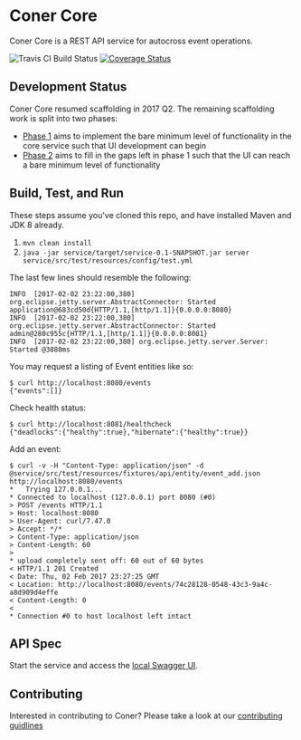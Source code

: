 # Coner Core

Coner Core is a REST API service for autocross event operations.

![Travis CI Build Status](https://travis-ci.org/caeos/coner-core.svg?branch=master)
[![Coverage Status](https://coveralls.io/repos/github/caeos/coner-core/badge.svg?branch=master)](https://coveralls.io/github/caeos/coner-core?branch=master)

## Development Status

Coner Core resumed scaffolding in 2017 Q2. The remaining scaffolding work is split into two phases:

* [Phase 1](https://github.com/caeos/coner-core/milestone/2) aims to implement the bare minimum level of functionality in the core service such that UI development can begin
* [Phase 2](https://github.com/caeos/coner-core/milestone/3) aims to fill in the gaps left in phase 1 such that the UI can reach a bare minimum level of functionality

## Build, Test, and Run

These steps assume you've cloned this repo, and have installed Maven and JDK 8 already.

1. `mvn clean install`
2. `java -jar service/target/service-0.1-SNAPSHOT.jar server service/src/test/resources/config/test.yml`

The last few lines should resemble the following:

```
INFO  [2017-02-02 23:22:00,380] org.eclipse.jetty.server.AbstractConnector: Started application@683cd50d{HTTP/1.1,[http/1.1]}{0.0.0.0:8080}
INFO  [2017-02-02 23:22:00,380] org.eclipse.jetty.server.AbstractConnector: Started admin@280c955c{HTTP/1.1,[http/1.1]}{0.0.0.0:8081}
INFO  [2017-02-02 23:22:00,380] org.eclipse.jetty.server.Server: Started @3880ms
```

You may request a listing of Event entities like so:

```
$ curl http://localhost:8080/events
{"events":[]}
```

Check health status:

```
$ curl http://localhost:8081/healthcheck
{"deadlocks":{"healthy":true},"hibernate":{"healthy":true}}
```

Add an event:
```
$ curl -v -H "Content-Type: application/json" -d @service/src/test/resources/fixtures/api/entity/event_add.json http://localhost:8080/events
*   Trying 127.0.0.1...
* Connected to localhost (127.0.0.1) port 8080 (#0)
> POST /events HTTP/1.1
> Host: localhost:8080
> User-Agent: curl/7.47.0
> Accept: */*
> Content-Type: application/json
> Content-Length: 60
> 
* upload completely sent off: 60 out of 60 bytes
< HTTP/1.1 201 Created
< Date: Thu, 02 Feb 2017 23:27:25 GMT
< Location: http://localhost:8080/events/74c28128-0548-43c3-9a4c-a8d909d4effe
< Content-Length: 0
< 
* Connection #0 to host localhost left intact
```

## API Spec

Start the service and access the [local Swagger UI](http://localhost:8080/swagger).

## Contributing

Interested in contributing to Coner? Please take a look at our [contributing guidlines](https://github.com/carltonwhitehead/coner/blob/master/CONTRIBUTING.md)
